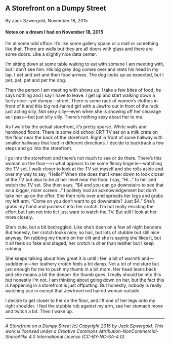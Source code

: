 ## A Storefront on a Dumpy Street

By Jack Szwergold, November 18, 2015

#### Notes on a dream I had on November 18, 2015

I’m at some odd office. It’s like some gallery space or a mall or something like that. There are walls but they are all doors with glass and there are some doors. Like a slightly nice data center.

I’m sitting down at some table waiting to eat with somene I am meeting with, but I don’t see him. His big grey dog comes over and rests his head in my lap. I pet and pet and then food arrives. The dog looks up as expected, but I pet, pet, pet and pet the dog.

Then the person I am meeting with shows up. I take a few bites of food, he says nothing and I say I have to leave. I get up and start walking down a fairly nice—yet dumpy—street. There is some rack of women’s clothes in front of it and this big red-haired girl with a Jewfro out in front of the rack just acting silly. Not sexy silly—even when she is showing off her cleavage as I pass—but just silly silly. There’s nothing sexy about her to me.

As I walk by the actual storefront, it’s pretty sparse. White walls and hardwood floors. There is some old school CRT TV set on a milk crate on the floor near the back of the storefront. Right in front of some hallway with smaller hallways that lead in different directions. I decide to backtrack a few steps and go into the storefront.

I go into the storefront and there’s not much to see or do there. There’s this woman on the floor—in what appears to be some flimsy lingerie—watching the TV set. I walk closer to look at the TV set myself and she rolls aside and over my way to say, “Hello!” When she does that I kneel down to look closer at the TV but also to be at her level near the floor. I say, “Hi…” to her and watch the TV set. She then says, “$4 and you can go downstairs to see that on a bigger, nicer screen…” I politely nod an acknowledgement but don’t take her up on the offer. She then rolls over and spreads her legs and grabs my left arm, “Come on you don’t want to go downstairs? Just $4.” She’s grabs my hand and pushes it into her crotch. I’m not really resisting the effort but I am not into it; I just want to watch the TV. But still I look at her more closely.

She’s cute, but a bit bedraggled. Like she’s been on a few all night benders. But honesly, her crotch looks nice; no hair, but lots of stubble but still nice anyway. I’m rubbing my thumb on her clit and she is saying she likes it, but it all feels so fake and staged; her crotch is drier than leather but I keep rubbing.

She keeps talking about how great it is until I feel a bit of warmth and—sudddenly—her leathery crotch feels a bit damp. Not a lot of moisture but just enough for me to push my thumb in a bit more. Her head leans back and she moans a bit the deeper the thumb goes. I really should be into this but honestly I’m not. I am thinking about going down on her, but the fact this is happening in a storefront is just offputting. But honestly, nobody is really watching use in except that Jewfroed red haired woman outside.

I decide to get closer to her on the floor, and lift one of her legs onto my right shoulder. I feel the stubble rub against my arm, see her stomach move and twitch a bit. Then I wake up.

***

*A Storefront on a Dumpy Street (c) Copyright 2015 by Jack Szwergold. This work is licensed under a Creative Commons Attribution-NonCommercial-ShareAlike 4.0 International License (CC-BY-NC-SA-4.0).*